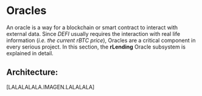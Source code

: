 # Oracles
An oracle is a way for a blockchain or smart contract to interact with external data. Since _DEFI_ usually requires the interaction with real life information (_i.e. the current rBTC price_), Oracles are a critical component in every serious project. In this section, the **rLending** Oracle subsystem is explained in detail.

## Architecture:
[LALALALALA.IMAGEN.LALALALA]